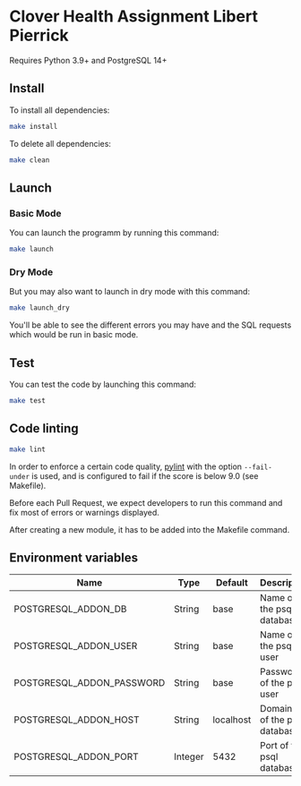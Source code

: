 # Clover Health Assignment Libert Pierrick

Requires Python 3.9+ and PostgreSQL 14+

## Install

To install all dependencies:

```bash
make install
```

To delete all dependencies:

```bash
make clean
```

## Launch

### Basic Mode

You can launch the programm by running this command:

```bash
make launch
```

### Dry Mode

But you may also want to launch in dry mode with this command:

```bash
make launch_dry
```

You'll be able to see the different errors you may have and the SQL requests which would be run in basic mode.

## Test

You can test the code by launching this command:

```bash
make test
```

## Code linting

```bash
make lint
```

In order to enforce a certain code quality, [pylint](https://pypi.org/project/pylint/) with the option `--fail-under` is used, and is configured to fail if the score is below 9.0 (see Makefile).

Before each Pull Request, we expect developers to run this command and fix most of errors or warnings displayed.

After creating a new module, it has to be added into the Makefile command.

## Environment variables

| Name                          | Type    | Default                                      | Description                                                                                      |
| ----------------------------- | ------- | -------------------------------------------- | ------------------------------------------------------------------------------------------------ |
| POSTGRESQL_ADDON_DB           | String  | base                                         | Name of the psql database                                                                   |
| POSTGRESQL_ADDON_USER         | String  | base                                         | Name of the psql user                                                                       |
| POSTGRESQL_ADDON_PASSWORD     | String  | base                                         | Password of the psql user                                                                       |
| POSTGRESQL_ADDON_HOST         | String  | localhost                                    | Domain/Ip of the psql database                                                                   |
| POSTGRESQL_ADDON_PORT         | Integer | 5432                                         | Port of the psql database                                                                   |
